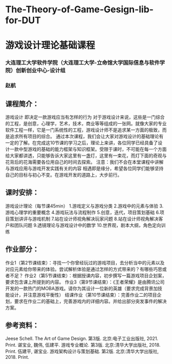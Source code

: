 # The-Theory-of-Game-Gesign-lib-for-DUT
# 游戏设计理论基础课程
### 大连理工大学软件学院（大连理工大学-立命馆大学国际信息与软件学院）创新创业中心-设计组
### 赵航
## 课程简介：
游戏设计
即决定一款游戏应当有怎样的行为
对于游戏设计来说，这些是一门综合的工程，是创意，心理学，艺术，技术，商业等等组成的一张网。就像大家的专业软件工程一样，它是一门系统性的工程，游戏设计师不是追求某一方面的极致，而是追求所有项目的综合。
通过本次课程，我们会让大家对游戏设计的基础理论有一定的了解。在完成这10节课的学习之后，理论上来讲，各位同学已经具备了设计一款中型游戏的基础的能力框架与知识框架。受限于课时，不可能在每一个方面给大家都讲透，只能够告诉大家这里有一盏灯，这里有一束花，而灯下面的奇观与花背后的花海需要各位用自己的时间去探索。
注意：我们不会在本堂课程中讲解与游戏应用与游戏开发实践有关的内容
相遇即是缘分，希望各位同学们能够坚持自己的目标与初心不变。在游戏开发的道路上，大步前行。
## 课时安排：
游戏设计理论（每节课45min）
1.游戏定义与游戏分类
2.游戏中的元素与体验
3.游戏心理学的重要概念
4.游戏玩法与流程制作
5.创意，迭代，项目策划基础
6.项目策划讲评与游戏机制
7.站在设计师视角解决玩家问题
8.站在设计师视角解决客户和团队问题
9.透镜理论与游戏设计中的数学
10.世界观，剧本大纲，角色定向训练
## 作业部分：
作业1（第2节课结束）：寻找一个你曾经玩过的游戏项目，去分析当中的元素以及对应元素给你带来的体验。尝试解析体验是通过怎样的方式带来的？有哪些巧思或者不足？
作业2（第5节课结束）：根据授课内容，初步撰写一篇游戏项目企划案，要求包含课上所提到的内容。
作业3（第9节课结束）：《王者荣耀》是由腾讯公司开发的一款热门的MOBA游戏。请你为其设计一位新的英雄（要求完成背景加技能设计，并注意游戏平衡性）
结课作业（第10节课结束）：完善作业二的项目企划，要求在作业二的基础上，完善游戏内的详细内容。并给出部分突发事件的解决方案。
## 参考资料：
Jeese Schell. The Art of Game Design. 第3版. 北京:电子工业出版社, 2021. Print.
谌宝业, 魏伟, 伍建平. 游戏专业概论. 第3版. 北京:清华大学出版社, 2018. Print.
伍建平, 谌宝业. 游戏架构设计与策划基础. 第2版. 北京:清华大学出版社, 2018. Print.

